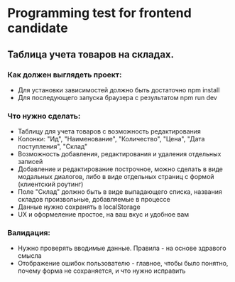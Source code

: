 # Programming test for frontend candidate

## Таблица учета товаров на складах.

### Как должен выглядеть проект:

- Для установки зависимостей должно быть достаточно npm install
- Для последующего запуска браузера с результатом npm run dev

### Что нужно сделать:

- Таблицу для учета товаров с возможность редактирования
- Колонки: "Ид", "Наименование", "Количество", "Цена", "Дата поступления", "Склад"
- Возможность добавления, редактирования и удаления отдельных записей
- Добавление и редактирование построчное, можно сделать в виде модальных диалогов, либо в виде отдельных страниц с формой (клиентский роутинг)
- Поле "Склад" должно быть в виде выпадающего списка, названия складов произвольные, добавляемые в процессе
- Данные нужно сохранять в localStorage
- UX и оформеление простое, на ваш вкус и удобное вам

### Валидация:

- Нужно проверять вводимые данные. Правила - на основе здравого смысла
- Отображение ошибок пользователю - главное, чтобы было понятно, почему форма не сохраняется, и что нужно исправить
